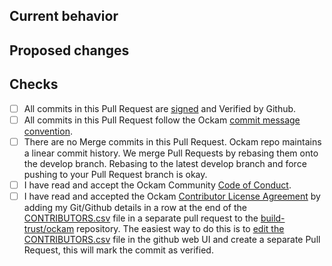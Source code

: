 <!-- Thank you for sending a pull request :heart: -->

## Current behavior

<!-- Please describe the current behavior of the code before the changes in this pull request are applied. -->

## Proposed changes

<!-- Please describe the changes proposed in this pull request. -->
<!-- If this pull request resolves an already recorded bug or a feature request, please add a link to that issue. -->

## Checks

<!--
To help us review and merge this pull request quickly, please confirm the following
by replacing the [ ] in front of each bullet point below with [x]
-->

- [ ] All commits in this Pull Request are [signed](https://docs.github.com/en/authentication/managing-commit-signature-verification/signing-commits) and Verified by Github.
- [ ] All commits in this Pull Request follow the Ockam [commit message convention](https://github.com/build-trust/.github/blob/main/CONTRIBUTING.md#commit-messages).
- [ ] There are no Merge commits in this Pull Request. Ockam repo maintains a linear commit history. We merge Pull Requests by rebasing them onto the develop branch. Rebasing to the latest develop branch and force pushing to your Pull Request branch is okay.
- [ ] I have read and accept the Ockam Community [Code of Conduct](https://github.com/build-trust/.github/blob/main/CODE_OF_CONDUCT.md).
- [ ] I have read and accepted the Ockam [Contributor License Agreement](https://github.com/build-trust/.github/blob/main/CLA.md) by adding my Git/Github details in a row at the end of the [CONTRIBUTORS.csv](https://github.com/build-trust/ockam/blob/develop/.github/CONTRIBUTORS.csv) file in a separate pull request to the [build-trust/ockam](https://github.com/build-trust/ockam) repository. The easiest way to do this is to [edit the CONTRIBUTORS.csv](https://github.com/build-trust/ockam/edit/develop/.github/CONTRIBUTORS.csv) file in the github web UI and create a separate Pull Request, this will mark the commit as verified.

<!-- We're looking forward to merging your contribution!! -->
